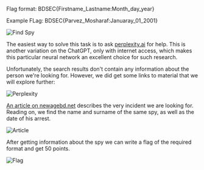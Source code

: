 
Flag format: BDSEC{Firstname_Lastname:Month_day_year}

Example FLag: BDSEC{Parvez_Mosharaf:Januaray_01_2001}


![Find Spy](https://i.imgur.com/RzpVvXk.png "Find Spy")


The easiest way to solve this task is to ask [perplexity.ai](http://perplexity.ai "perplexity.ai") for help. This is another variation on the ChatGPT, only with internet access, which makes this particular neural network an excellent choice for such research.



Unfortunately, the search results don't contain any information about the person we're looking for. However, we did get some links to material that we will explore further:


![Perplexity](https://i.imgur.com/tWDUvM5.png "Perplexity")

[An article on newagebd.net](http://https://www.newagebd.net/article/93985/bangladesh-cops-soldier-prosecuted-for-spying-for-indias-raw "An article on newagebd.net") describes the very incident we are looking for. Reading on, we find the name and surname of the same spy, as well as the date of his arrest.

![Article](https://i.imgur.com/EnhJKpt.png "Article")


After getting information about the spy we can write a flag of the required format and get 50 points.


![Flag](https://i.imgur.com/V883tWy.png "Flag")
